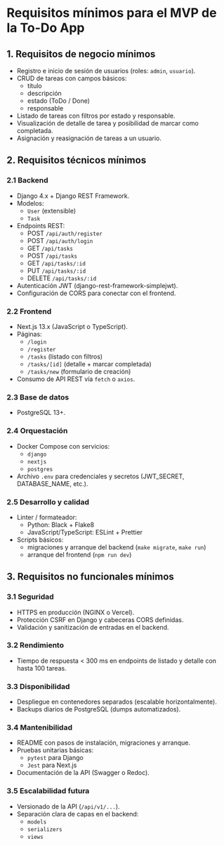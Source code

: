 # Requisitos mínimos para el MVP de la To-Do App

## 1. Requisitos de negocio mínimos

- Registro e inicio de sesión de usuarios (roles: `admin`, `usuario`).
- CRUD de tareas con campos básicos:
  - título
  - descripción
  - estado (ToDo / Done)
  - responsable
- Listado de tareas con filtros por estado y responsable.
- Visualización de detalle de tarea y posibilidad de marcar como completada.
- Asignación y reasignación de tareas a un usuario.

## 2. Requisitos técnicos mínimos

### 2.1 Backend

- Django 4.x + Django REST Framework.
- Modelos:
  - `User` (extensible)
  - `Task`
- Endpoints REST:
  - POST `/api/auth/register`
  - POST `/api/auth/login`
  - GET `/api/tasks`
  - POST `/api/tasks`
  - GET `/api/tasks/:id`
  - PUT `/api/tasks/:id`
  - DELETE `/api/tasks/:id`
- Autenticación JWT (django-rest-framework-simplejwt).
- Configuración de CORS para conectar con el frontend.

### 2.2 Frontend

- Next.js 13.x (JavaScript o TypeScript).
- Páginas:
  - `/login`
  - `/register`
  - `/tasks` (listado con filtros)
  - `/tasks/[id]` (detalle + marcar completada)
  - `/tasks/new` (formulario de creación)
- Consumo de API REST vía `fetch` o `axios`.

### 2.3 Base de datos

- PostgreSQL 13+.

### 2.4 Orquestación

- Docker Compose con servicios:
  - `django`
  - `nextjs`
  - `postgres`
- Archivo `.env` para credenciales y secretos (JWT_SECRET, DATABASE_NAME, etc.).

### 2.5 Desarrollo y calidad

- Linter / formateador:
  - Python: Black + Flake8
  - JavaScript/TypeScript: ESLint + Prettier
- Scripts básicos:
  - migraciones y arranque del backend (`make migrate`, `make run`)
  - arranque del frontend (`npm run dev`)

## 3. Requisitos no funcionales mínimos

### 3.1 Seguridad

- HTTPS en producción (NGINX o Vercel).
- Protección CSRF en Django y cabeceras CORS definidas.
- Validación y sanitización de entradas en el backend.

### 3.2 Rendimiento

- Tiempo de respuesta < 300 ms en endpoints de listado y detalle con hasta 100 tareas.

### 3.3 Disponibilidad

- Despliegue en contenedores separados (escalable horizontalmente).
- Backups diarios de PostgreSQL (dumps automatizados).

### 3.4 Mantenibilidad

- README con pasos de instalación, migraciones y arranque.
- Pruebas unitarias básicas:
  - `pytest` para Django
  - `Jest` para Next.js
- Documentación de la API (Swagger o Redoc).

### 3.5 Escalabilidad futura

- Versionado de la API (`/api/v1/...`).
- Separación clara de capas en el backend:
  - `models`
  - `serializers`
  - `views`

